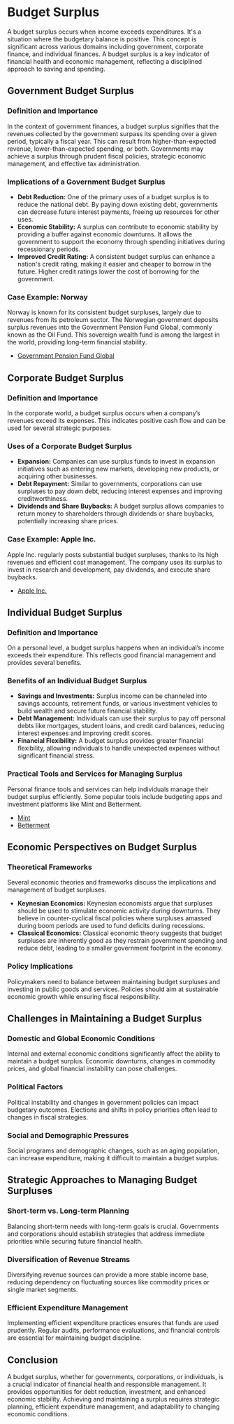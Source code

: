 # Budget Surplus

A budget surplus occurs when income exceeds expenditures. It's a situation where the budgetary balance is positive. This concept is significant across various domains including government, corporate finance, and individual finances. A budget surplus is a key indicator of financial health and economic management, reflecting a disciplined approach to saving and spending.

## Government Budget Surplus

### Definition and Importance
In the context of government finances, a budget surplus signifies that the revenues collected by the government surpass its spending over a given period, typically a fiscal year. This can result from higher-than-expected revenue, lower-than-expected spending, or both. Governments may achieve a surplus through prudent fiscal policies, strategic economic management, and effective tax administration.

### Implications of a Government Budget Surplus
- **Debt Reduction:** One of the primary uses of a budget surplus is to reduce the national debt. By paying down existing debt, governments can decrease future interest payments, freeing up resources for other uses.
- **Economic Stability:** A surplus can contribute to economic stability by providing a buffer against economic downturns. It allows the government to support the economy through spending initiatives during recessionary periods.
- **Improved Credit Rating:** A consistent budget surplus can enhance a nation's credit rating, making it easier and cheaper to borrow in the future. Higher credit ratings lower the cost of borrowing for the government.
  
### Case Example: Norway
Norway is known for its consistent budget surpluses, largely due to revenues from its petroleum sector. The Norwegian government deposits surplus revenues into the Government Pension Fund Global, commonly known as the Oil Fund. This sovereign wealth fund is among the largest in the world, providing long-term financial stability.
- [Government Pension Fund Global](https://www.nbim.no/en/)

## Corporate Budget Surplus

### Definition and Importance
In the corporate world, a budget surplus occurs when a company’s revenues exceed its expenses. This indicates positive cash flow and can be used for several strategic purposes.

### Uses of a Corporate Budget Surplus
- **Expansion:** Companies can use surplus funds to invest in expansion initiatives such as entering new markets, developing new products, or acquiring other businesses.
- **Debt Repayment:** Similar to governments, corporations can use surpluses to pay down debt, reducing interest expenses and improving creditworthiness.
- **Dividends and Share Buybacks:** A budget surplus allows companies to return money to shareholders through dividends or share buybacks, potentially increasing share prices.

### Case Example: Apple Inc.
Apple Inc. regularly posts substantial budget surpluses, thanks to its high revenues and efficient cost management. The company uses its surplus to invest in research and development, pay dividends, and execute share buybacks.
- [Apple Inc.](https://www.apple.com/)

## Individual Budget Surplus

### Definition and Importance
On a personal level, a budget surplus happens when an individual’s income exceeds their expenditure. This reflects good financial management and provides several benefits.

### Benefits of an Individual Budget Surplus
- **Savings and Investments:** Surplus income can be channeled into savings accounts, retirement funds, or various investment vehicles to build wealth and secure future financial stability.
- **Debt Management:** Individuals can use their surplus to pay off personal debts like mortgages, student loans, and credit card balances, reducing interest expenses and improving credit scores.
- **Financial Flexibility:** A budget surplus provides greater financial flexibility, allowing individuals to handle unexpected expenses without significant financial stress.

### Practical Tools and Services for Managing Surplus
Personal finance tools and services can help individuals manage their budget surplus efficiently. Some popular tools include budgeting apps and investment platforms like Mint and Betterment.
- [Mint](https://www.mint.com/)
- [Betterment](https://www.betterment.com/)

## Economic Perspectives on Budget Surplus

### Theoretical Frameworks
Several economic theories and frameworks discuss the implications and management of budget surpluses.

- **Keynesian Economics:** Keynesian economists argue that surpluses should be used to stimulate economic activity during downturns. They believe in counter-cyclical fiscal policies where surpluses amassed during boom periods are used to fund deficits during recessions.
- **Classical Economics:** Classical economic theory suggests that budget surpluses are inherently good as they restrain government spending and reduce debt, leading to a smaller government footprint in the economy.

### Policy Implications
Policymakers need to balance between maintaining budget surpluses and investing in public goods and services. Policies should aim at sustainable economic growth while ensuring fiscal responsibility.

## Challenges in Maintaining a Budget Surplus

### Domestic and Global Economic Conditions
Internal and external economic conditions significantly affect the ability to maintain a budget surplus. Economic downturns, changes in commodity prices, and global financial instability can pose challenges.

### Political Factors
Political instability and changes in government policies can impact budgetary outcomes. Elections and shifts in policy priorities often lead to changes in fiscal strategies.

### Social and Demographic Pressures
Social programs and demographic changes, such as an aging population, can increase expenditure, making it difficult to maintain a budget surplus.

## Strategic Approaches to Managing Budget Surpluses

### Short-term vs. Long-term Planning
Balancing short-term needs with long-term goals is crucial. Governments and corporations should establish strategies that address immediate priorities while securing future financial health.

### Diversification of Revenue Streams
Diversifying revenue sources can provide a more stable income base, reducing dependency on fluctuating sources like commodity prices or single market segments.

### Efficient Expenditure Management
Implementing efficient expenditure practices ensures that funds are used prudently. Regular audits, performance evaluations, and financial controls are essential for maintaining budget discipline.

## Conclusion
A budget surplus, whether for governments, corporations, or individuals, is a crucial indicator of financial health and responsible management. It provides opportunities for debt reduction, investment, and enhanced economic stability. Achieving and maintaining a surplus requires strategic planning, efficient expenditure management, and adaptability to changing economic conditions.